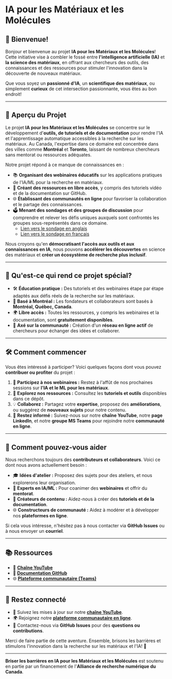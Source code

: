# **IA pour les Matériaux et les Molécules**  

## 👋 **Bienvenue!**  

Bonjour et bienvenue au projet **IA pour les Matériaux et les Molécules**! Cette initiative vise à combler le fossé entre **l'intelligence artificielle (IA)** et **la science des matériaux**, en offrant aux chercheurs des outils, des connaissances et des ressources pour stimuler l'innovation dans la découverte de nouveaux matériaux.  

Que vous soyez un **passionné d'IA**, un **scientifique des matériaux**, ou simplement **curieux** de cet intersection passionnante, vous êtes au bon endroit!  

---

## 📝 **Aperçu du Projet**  

Le projet **IA pour les Matériaux et les Molécules** se concentre sur le développement d'**outils, de tutoriels et de documentation** pour rendre l'IA et l'apprentissage automatique accessibles à la recherche sur les matériaux. Au Canada, l'expertise dans ce domaine est concentrée dans des villes comme **Montréal** et **Toronto**, laissant de nombreux chercheurs sans mentorat ou ressources adéquates.  

Notre projet répond à ce manque de connaissances en :  

- 📚 **Organisant des webinaires éducatifs** sur les applications pratiques de l'IA/ML pour la recherche en matériaux.  
- 🎥 **Créant des ressources en libre accès**, y compris des tutoriels vidéo et de la documentation sur GitHub.  
- 🌐 **Établissant des communautés en ligne** pour favoriser la collaboration et le partage des connaissances.  
- 🗳️ **Menant des sondages et des groupes de discussion** pour comprendre et relever les défis uniques auxquels sont confrontés les groupes sous-représentés dans ce domaine.
  - [Lien vers le sondage en anglais](https://forms.office.com/r/W6XKPwDrhY)
  - [Lien vers le sondage en français](https://forms.office.com/r/FN1fCgyY02)

Nous croyons qu'en **démocratisant l'accès aux outils et aux connaissances en IA**, nous pouvons **accélérer les découvertes** en science des matériaux et **créer un écosystème de recherche plus inclusif**.  

---

## 🚀 **Qu'est-ce qui rend ce projet spécial?**  

- 🛠️ **Éducation pratique :** Des tutoriels et des webinaires étape par étape adaptés aux défis réels de la recherche sur les matériaux.  
- 📍 **Basé à Montréal :** Les fondateurs et collaborateurs sont basés à **Montréal, Québec, Canada**.  
- 🌍 **Libre accès :** Toutes les ressources, y compris les webinaires et la documentation, sont **gratuitement disponibles**.  
- 🤝 **Axé sur la communauté :** Création d'un **réseau en ligne actif** de chercheurs pour échanger des idées et collaborer.  

---

## 🛠️ **Comment commencer**  

Vous êtes intéressé à participer? Voici quelques façons dont vous pouvez **contribuer ou profiter** du projet :  

1. 📅 **Participez à nos webinaires :** Restez à l'affût de nos prochaines sessions sur **l'IA et le ML pour les matériaux**.  
2. 📖 **Explorez nos ressources :** Consultez les **tutoriels et outils** disponibles dans ce dépôt.  
3. 💡 **Collaborez :** Partagez votre **expertise**, proposez des **améliorations**, ou suggérez de **nouveaux sujets** pour notre contenu.  
4. 🔔 **Restez informé :** Suivez-nous sur notre **chaîne YouTube**, notre **page LinkedIn**, et notre **groupe MS Teams** pour rejoindre notre **communauté en ligne**.  

---

## 🤝 **Comment pouvez-vous aider**  

Nous recherchons toujours des **contributeurs et collaborateurs**. Voici ce dont nous avons actuellement besoin :  

- 🎓 **Idées d'atelier :** Proposez des sujets pour des ateliers, et nous explorerons leur organisation.  
- 🧠 **Experts en IA/ML :** Pour coanimer des **webinaires** et offrir du **mentorat**.  
- 📝 **Créateurs de contenu :** Aidez-nous à créer des **tutoriels et de la documentation**.  
- 🌐 **Constructeurs de communauté :** Aidez à modérer et à développer nos **plateformes en ligne**.  

Si cela vous intéresse, n'hésitez pas à nous contacter via **GitHub Issues** ou à nous envoyer un **courriel**.  

---

## 📚 **Ressources**  

- 🎥 [**Chaîne YouTube**](#)  
- 📖 [**Documentation GitHub**](#)  
- 🌐 [**Plateforme communautaire (Teams)**](https://teams.microsoft.com/l/team/19%3ALAUUbmPCJgw2RdiqtAoxmNucTZ2yGyna842JsoFv1o01%40thread.tacv2/conversations?groupId=71c9537d-a99b-41cb-9f01-c0a84129ce92&tenantId=5569f185-d22f-4e13-9850-ce5b1abcd2e8)  

---

## 📢 **Restez connecté**  

- 🔗 Suivez les mises à jour sur notre [**chaîne YouTube**](#).  
- 🌍 Rejoignez notre [**plateforme communautaire en ligne**](#).  
- 💬 Contactez-nous via **GitHub Issues** pour des **questions ou contributions**.  

Merci de faire partie de cette aventure. Ensemble, brisons les barrières et stimulons l'innovation dans la recherche sur les matériaux et l'IA! 🚀  

---

**Briser les barrières en IA pour les Matériaux et les Molécules** est soutenu en partie par un financement de l'**Alliance de recherche numérique du Canada**.  